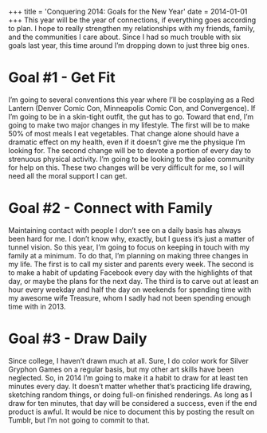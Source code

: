 +++
title = 'Conquering 2014: Goals for the New Year'
date = 2014-01-01
+++
This year will be the year of connections, if everything goes according to plan. I hope to really strengthen my relationships with my friends, family, and the communities I care about. Since I had so much trouble with six goals last year, this time around I’m dropping down to just three big ones.

# Goal #1 - Get Fit

I’m going to several conventions this year where I’ll be cosplaying as a Red Lantern (Denver Comic Con, Minneapolis Comic Con, and Convergence). If I’m going to be in a skin-tight outfit, the gut has to go. Toward that end, I’m going to make two major changes in my lifestyle. The first will be to make 50% of most meals I eat vegetables. That change alone should have a dramatic effect on my health, even if it doesn’t give me the physique I’m looking for. The second change will be to devote a portion of every day to strenuous physical activity. I’m going to be looking to the paleo community for help on this. These two changes will be very difficult for me, so I will need all the moral support I can get.

# Goal #2 - Connect with Family

Maintaining contact with people I don’t see on a daily basis has always been hard for me. I don’t know why, exactly, but I guess it’s just a matter of tunnel vision. So this year, I’m going to focus on keeping in touch with my family at a minimum. To do that, I’m planning on making three changes in my life. The first is to call my sister and parents every week. The second is to make a habit of updating Facebook every day with the highlights of that day, or maybe the plans for the next day. The third is to carve out at least an hour every weekday and half the day on weekends for spending time with my awesome wife Treasure, whom I sadly had not been spending enough time with in 2013.

# Goal #3 - Draw Daily

Since college, I haven’t drawn much at all. Sure, I do color work for Silver Gryphon Games on a regular basis, but my other art skills have been neglected. So, in 2014 I’m going to make it a habit to draw for at least ten minutes every day. It doesn’t matter whether that’s practicing life drawing, sketching random things, or doing full-on finished renderings. As long as I draw for ten minutes, that day will be considered a success, even if the end product is awful. It would be nice to document this by posting the result on Tumblr, but I’m not going to commit to that.